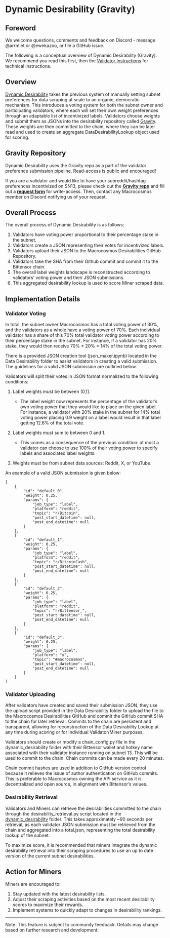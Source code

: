 # Dynamic Desirability (Gravity)

## Foreword 

We welcome questions, comments and feedback on Discord - message @arrmlet or @ewekazoo, or file a GitHub issue. 

The following is a conceptual overview of Dynamic Desirability (Gravity). We recommend you read this first, then the [Validator Instructions](dd_validator_instructions.md) for technical instructions. 


## Overview

[Dynamic Desirability](../dynamic_desirability) takes the previous system of manually setting subnet preferences for data scraping at scale to an organic, democratic mechanism. This introduces a voting system for both the subnet owner and participating validators, where each will set their own weight preferences through an adaptable list of incentivized labels. Validators choose weights and submit them as JSONs into the desirability repository called [Gravity](https://github.com/macrocosm-os/gravity/tree/main). These weights are then committed to the chain, where they can be later read and used to create an aggregate DataDesirabilityLookup object used for scoring. 

## Gravity Repository

Dynamic Desirability uses the Gravity repo as a part of the validator preference submission pipeline. Read-access is public and encouraged! 

If you are a validator and would like to have your subreddit/hashtag preferences incentivized on SN13, please check out the [**Gravity repo**](https://github.com/macrocosm-os/gravity/tree/main) and fill out a [**request form**](https://forms.gle/BzLg4SwWgmi9xVC18) for write-access. Then, contact any Macrocosmos member on Discord notifying us of your request.


## Overall Process

The overall process of Dynamic Desirability is as follows:

1. Validators have voting power proportional to their percentage stake in the subnet. 
2. Validators create a JSON representing their votes for incentivized labels. 
3. Validators upload their JSON to the Macrocosmos Desirabilities GitHub Repository.
4. Validators take the SHA from their Github commit and commit it to the Bittensor chain. 
5. The overall label weights landscape is reconstructed according to validators’ voting power and their JSON submissions.
6. This aggregated desirability lookup is used to score Miner scraped data. 


## Implementation Details

### Validator Voting

In total, the subnet owner Macrocosmos has a total voting power of 30%, and the validators as a whole have a voting power of 70%. Each individual validator has a share of this 70% total validator voting power according to their percentage stake in the subnet. For instance, if a validator has 20% stake, they would then receive 70% * 20% = 14% of the total voting power. 

There is a provided JSON creation tool (json_maker.ipynb) located in the Data Desirability folder to assist validators in creating a valid submission. The guidelines for a valid JSON submission are outlined below. 

Validators will split their votes in JSON format normalized to the following conditions: 

1. Label weights must be between (0,1]. 
    - The label weight now represents the percentage of the validator’s own voting power that they would like to place on the given label. For instance, a validator with 20% stake in the subnet for 14% total voting power placing 0.9 weight on a label would result in that label getting 12.6% of the total vote. 

2. Label weights must sum to between 0 and 1. 
    - This comes as a consequence of the previous condition: at most a validator can choose to use 100% of their voting power to specify labels and associated label weights. 

2. Weights must be from subnet data sources: Reddit, X, or YouTube.



An example of a valid JSON submission is given below:
```
[
    {
        "id": "default_0",
        "weight": 0.25,
        "params": {
            "job_type": "label",
            "platform": "reddit",
            "topic": "r/Bitcoin",
            "post_start_datetime": null,
            "post_end_datetime": null
        }
    },
    {
        "id": "default_1",
        "weight": 0.25,
        "params": {
            "job_type": "label",
            "platform": "reddit",
            "topic": "r/BitcoinCash",
            "post_start_datetime": null,
            "post_end_datetime": null
        }
    },
    {
        "id": "default_2",
        "weight": 0.25,
        "params": {
            "job_type": "label",
            "platform": "reddit",
            "topic": "r/Bittensor_",
            "post_start_datetime": null,
            "post_end_datetime": null
        }
    },
    {
        "id": "default_3",
        "weight": 0.25,
        "params": {
            "job_type": "label",
            "platform": "x",
            "topic": "#macrocosmos",
            "post_start_datetime": null,
            "post_end_datetime": null
        }
    }
]
```


### Validator Uploading

After validators have created and saved their submission JSON, they use the upload script provided in the Data Desirability folder to upload the file to the Macrocosmos Desirabilities GitHub and commit the GitHub commit SHA to the chain for later retrieval. Commits to the chain are persistent and transparent, allowing for reconstruction of the Data Desirability Lookup at any time during scoring or for individual Validator/Miner purposes. 

Validators should create or modify a chain_config.py file in the dynamic_desirability folder with their Bittensor wallet and hotkey name associated with their validator instance running on subnet 13. This will be used to commit to the chain. Chain commits can be made every 20 minutes. 

Chain commit hashes are used in addition to GitHub version control because it relieves the issue of author authentication on GitHub commits. This is preferable to Macrocosmos owning the API service as it is decentralized and open source, in alignment with Bittensor’s values. 

### Desirability Retrieval

Validators and Miners can retrieve the desirabilities committed to the chain through the desirability_retrieval.py script located in the [dynamic_desirability](../dynamic_desirability) folder. This takes approximately ~90 seconds per retrieval, as each validator JSON submission must be retrieved from the chain and aggregated into a total.json, representing the total desirability lookup of the subnet. 

To maximize score, it is recommended that miners integrate the dynamic desirability retrieval into their scraping procedures to use an up to date version of the current subnet desirabilities. 


## Action for Miners

Miners are encouraged to:
1. Stay updated with the latest desirability lists.
2. Adjust their scraping activities based on the most recent desirability scores to maximize their rewards.
3. Implement systems to quickly adapt to changes in desirability rankings.

---

Note: This feature is subject to community feedback. Details may change based on further research and development.
